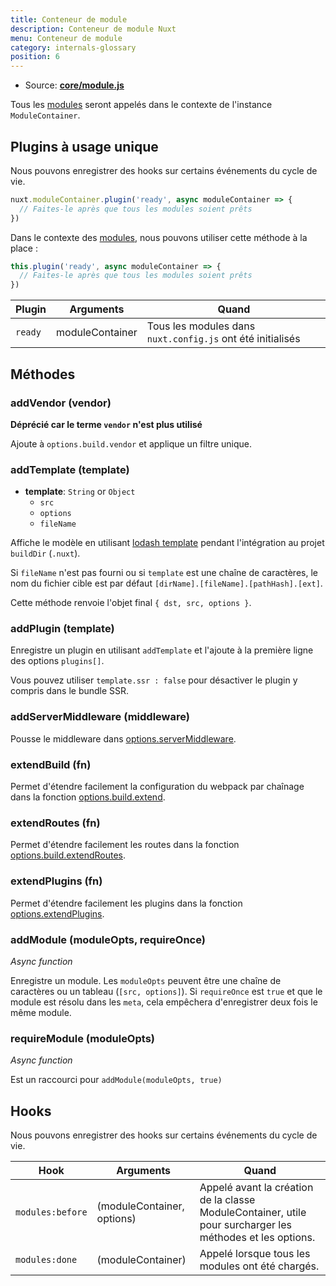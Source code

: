 ```yaml
---
title: Conteneur de module
description: Conteneur de module Nuxt
menu: Conteneur de module
category: internals-glossary
position: 6
---
```


- Source: **[core/module.js](https://github.com/nuxt/nuxt.js/blob/dev/packages/core/src/module.js)**

Tous les [modules](/docs/2.x//directory-structure/modules) seront appelés dans le contexte de l'instance `ModuleContainer`.

## Plugins à usage unique

Nous pouvons enregistrer des hooks sur certains événements du cycle de vie.

```js
nuxt.moduleContainer.plugin('ready', async moduleContainer => {
  // Faites-le après que tous les modules soient prêts
})
```

Dans le contexte des [modules](/docs/2.x//directory-structure/modules), nous pouvons utiliser cette méthode à la place :

```js
this.plugin('ready', async moduleContainer => {
  // Faites-le après que tous les modules soient prêts
})
```

| Plugin  | Arguments       | Quand                                                      |
| ------- | --------------- | ---------------------------------------------------------- |
| `ready` | moduleContainer | Tous les modules dans `nuxt.config.js` ont été initialisés |

## Méthodes

### addVendor (vendor)

**Déprécié car le terme `vendor` n'est plus utilisé**

Ajoute à `options.build.vendor` et applique un filtre unique.

### addTemplate (template)

- **template**: `String` or `Object`
  - `src`
  - `options`
  - `fileName`

Affiche le modèle en utilisant [lodash template](https://lodash.com/docs/4.17.4#template) pendant l'intégration au projet `buildDir` (`.nuxt`).

Si `fileName` n'est pas fourni ou si `template` est une chaîne de caractères, le nom du fichier cible est par défaut `[dirName].[fileName].[pathHash].[ext]`.

Cette méthode renvoie l'objet final `{ dst, src, options }`.

### addPlugin (template)

Enregistre un plugin en utilisant `addTemplate` et l'ajoute à la première ligne des options `plugins[]`.

Vous pouvez utiliser `template.ssr : false` pour désactiver le plugin y compris dans le bundle SSR.

### addServerMiddleware (middleware)

Pousse le middleware dans [options.serverMiddleware](/docs/2.x//configuration-glossary/configuration-servermiddleware).

### extendBuild (fn)

Permet d'étendre facilement la configuration du webpack par chaînage dans la fonction [options.build.extend](/docs/2.x//configuration-glossary/configuration-build#extend).

### extendRoutes (fn)

Permet d'étendre facilement les routes dans la fonction [options.build.extendRoutes](/docs/2.x//configuration-glossary/configuration-router#extendroutes).

### extendPlugins (fn)

Permet d'étendre facilement les plugins dans la fonction [options.extendPlugins](/docs/2.x//configuration-glossary/configuration-extend-plugins).

### addModule (moduleOpts, requireOnce)

_Async function_

Enregistre un module. Les `moduleOpts` peuvent être une chaîne de caractères ou un tableau (`[src, options]`). Si `requireOnce` est `true` et que le module est résolu dans les `meta`, cela empêchera d'enregistrer deux fois le même module.

### requireModule (moduleOpts)

_Async function_

Est un raccourci pour `addModule(moduleOpts, true)`

## Hooks

Nous pouvons enregistrer des hooks sur certains événements du cycle de vie.

| Hook             | Arguments                  | Quand                                                                                                     |
| ---------------- | -------------------------- | --------------------------------------------------------------------------------------------------------- |
| `modules:before` | (moduleContainer, options) | Appelé avant la création de la classe ModuleContainer, utile pour surcharger les méthodes et les options. |
| `modules:done`   | (moduleContainer)          | Appelé lorsque tous les modules ont été chargés.                                                          |

